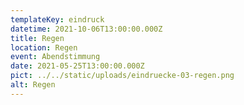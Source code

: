 ```yaml
---
templateKey: eindruck
datetime: 2021-10-06T13:00:00.000Z
title: Regen
location: Regen
event: Abendstimmung
date: 2021-05-25T13:00:00.000Z
pict: ../../static/uploads/eindruecke-03-regen.png
alt: Regen
---
```

